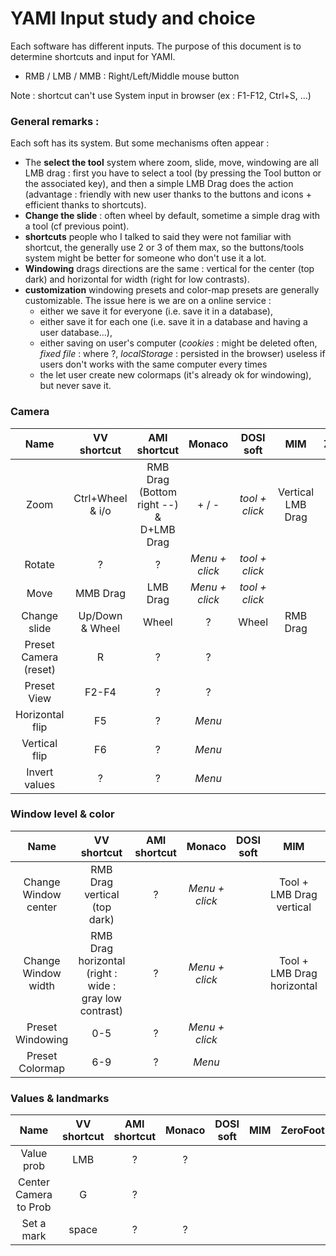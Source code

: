 # YAMI Input study and choice

Each software has different inputs. The purpose of this document is to determine shortcuts and input for YAMI.

- RMB / LMB / MMB : Right/Left/Middle mouse button

Note : shortcut can't use System input in browser (ex : F1-F12, Ctrl+S, ...)

### General remarks :
Each soft has its system. But some mechanisms often appear :
- The __select the tool__ system where zoom, slide, move, windowing are all LMB drag : first you have to select a tool (by pressing the Tool button or the associated key), and then a simple LMB Drag does the action (advantage : friendly with new user thanks to the buttons and icons + efficient thanks to shortcuts).
- __Change the slide__ : often wheel by default, sometime a simple drag with a tool (cf previous point).
- __shortcuts__ people who I talked to said they were not familiar with shortcut, the generally use 2 or 3 of them max, so the buttons/tools system might be better for someone who don't use it a lot.
- __Windowing__ drags directions are the same : vertical for the center (top dark) and horizontal for width (right for low contrasts).
- __customization__ windowing presets and color-map presets are generally customizable. The issue here is we are on a online service :
    - either we save it for everyone (i.e. save it in a database),
    - either save it for each one (i.e. save it in a database and having a user database...),
    - either saving on user's computer (_cookies_ : might be deleted often, _fixed file_ : where ?, _localStorage_ : persisted in the browser) useless if users don't works with the same computer every times
    - the let user create new colormaps (it's already ok for windowing), but never save it.


### Camera

|Name | VV shortcut | AMI shortcut | Monaco | DOSI soft | MIM | ZeroFootprint | Description |
|:---:|:---:|:---:|:---:|:---:|:---:|:---:|:---:|
|Zoom| Ctrl+Wheel & i/o| RMB Drag (Bottom right --) & D+LMB Drag|+ / -| _tool + click_|Vertical LMB Drag||Drag => which direction + -|
|Rotate| ? | ? |_Menu + click_| _tool + click_|||-|
|Move| MMB Drag | LMB Drag|_Menu + click_| _tool + click_||| - |
|Change slide| Up/Down & Wheel | Wheel |?|Wheel|RMB Drag|LMB Drag| - |
|Preset Camera (reset) | R | ? |?||||-|
|Preset View | F2-F4 | ? |?|||| -|
|Horizontal flip | F5 | ? |_Menu_|||| -|
|Vertical flip | F6 | ? |_Menu_|||| -|
|Invert values | ? | ? |_Menu_|||| -|

### Window level & color

|Name | VV shortcut | AMI shortcut | Monaco | DOSI soft | MIM | ZeroFootprint | Description |
|:---:|:---:|:---:|:---:|:---:|:---:|:---:|:---:|
|Change Window center | RMB Drag vertical (top dark) | ? |_Menu + click_ ||Tool + LMB Drag vertical|RMB Drag vertical |which direction darker (center height)|
| Change Window width | RMB Drag horizontal (right : wide : gray low contrast) | ? |_Menu + click_||Tool + LMB Drag horizontal|RMB Drag horizontal | which direction wider (low contrast)
|Preset Windowing | 0-5 | ? |_Menu + click_|||| -|
|Preset Colormap |6-9 | ? |_Menu_|||| -|

### Values & landmarks

|Name | VV shortcut | AMI shortcut | Monaco | DOSI soft | MIM | ZeroFootprint | Description |
|:---:|:---:|:---:|:---:|:---:|:---:|:---:|:---:|
|Value prob | LMB | ? | ? ||||-|
|Center Camera to Prob | G|?|||||-|
| Set a mark | space | ? |?||||-|
